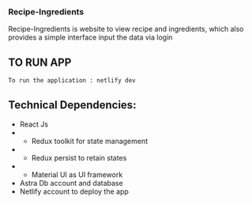 ### Recipe-Ingredients
Recipe-Ingredients is website to view recipe and ingredients, which also provides a simple interface input the data via login

## TO RUN APP

 ```sh
 To run the application : netlify dev
 ```
## Technical Dependencies:

- React Js
- - Redux toolkit for state management
- - Redux persist to retain states
- - Material UI as UI framework
- Astra Db account and database
- Netlify account to deploy the app

